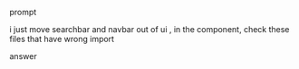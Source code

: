 prompt

i just move searchbar and navbar out of ui , in the component, check these files that have wrong import


answer
